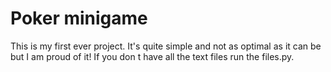 # Poker minigame
This is my first ever project. It's quite simple and not as optimal as it can be but I am proud of it!
If you don t have all the text files run the files.py.
